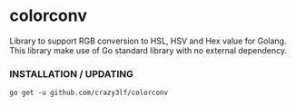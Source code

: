 # colorconv
Library to support RGB conversion to HSL, HSV and Hex value for Golang.
This library make use of Go standard library with no external dependency.
### INSTALLATION / UPDATING
    go get -u github.com/crazy3lf/colorconv
